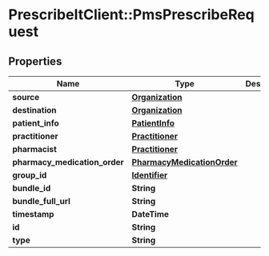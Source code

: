 # PrescribeItClient::PmsPrescribeRequest

## Properties
Name | Type | Description | Notes
------------ | ------------- | ------------- | -------------
**source** | [**Organization**](Organization.md) |  | 
**destination** | [**Organization**](Organization.md) |  | 
**patient_info** | [**PatientInfo**](PatientInfo.md) |  | 
**practitioner** | [**Practitioner**](Practitioner.md) |  | 
**pharmacist** | [**Practitioner**](Practitioner.md) |  | 
**pharmacy_medication_order** | [**PharmacyMedicationOrder**](PharmacyMedicationOrder.md) |  | 
**group_id** | [**Identifier**](Identifier.md) |  | [optional] 
**bundle_id** | **String** |  | [optional] 
**bundle_full_url** | **String** |  | [optional] 
**timestamp** | **DateTime** |  | [optional] 
**id** | **String** |  | [optional] 
**type** | **String** |  | 


